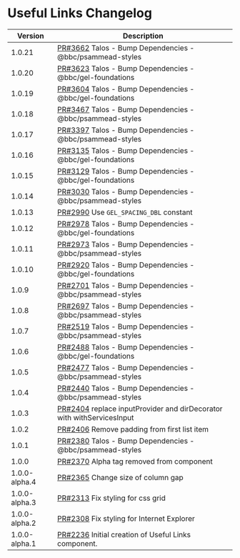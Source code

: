 # Useful Links Changelog

<!-- prettier-ignore -->
| Version | Description |
|---------|-------------|
| 1.0.21 | [PR#3662](https://github.com/bbc/psammead/pull/3662) Talos - Bump Dependencies - @bbc/psammead-styles |
| 1.0.20 | [PR#3623](https://github.com/bbc/psammead/pull/3623) Talos - Bump Dependencies - @bbc/gel-foundations |
| 1.0.19 | [PR#3604](https://github.com/bbc/psammead/pull/3604) Talos - Bump Dependencies - @bbc/gel-foundations |
| 1.0.18 | [PR#3467](https://github.com/bbc/psammead/pull/3467) Talos - Bump Dependencies - @bbc/psammead-styles |
| 1.0.17 | [PR#3397](https://github.com/bbc/psammead/pull/3397) Talos - Bump Dependencies - @bbc/psammead-styles |
| 1.0.16 | [PR#3135](https://github.com/bbc/psammead/pull/3135) Talos - Bump Dependencies - @bbc/gel-foundations |
| 1.0.15 | [PR#3129](https://github.com/bbc/psammead/pull/3129) Talos - Bump Dependencies - @bbc/gel-foundations |
| 1.0.14 | [PR#3030](https://github.com/bbc/psammead/pull/3030) Talos - Bump Dependencies - @bbc/psammead-styles |
| 1.0.13 | [PR#2990](https://github.com/bbc/psammead/pull/2990) Use `GEL_SPACING_DBL` constant |
| 1.0.12 | [PR#2978](https://github.com/bbc/psammead/pull/2978) Talos - Bump Dependencies - @bbc/gel-foundations |
| 1.0.11 | [PR#2973](https://github.com/bbc/psammead/pull/2973) Talos - Bump Dependencies - @bbc/psammead-styles |
| 1.0.10 | [PR#2920](https://github.com/bbc/psammead/pull/2920) Talos - Bump Dependencies - @bbc/gel-foundations |
| 1.0.9 | [PR#2701](https://github.com/bbc/psammead/pull/2701) Talos - Bump Dependencies - @bbc/psammead-styles |
| 1.0.8 | [PR#2697](https://github.com/bbc/psammead/pull/2697) Talos - Bump Dependencies - @bbc/psammead-styles |
| 1.0.7 | [PR#2519](https://github.com/bbc/psammead/pull/2519) Talos - Bump Dependencies - @bbc/psammead-styles |
| 1.0.6 | [PR#2488](https://github.com/bbc/psammead/pull/2488) Talos - Bump Dependencies - @bbc/gel-foundations |
| 1.0.5 | [PR#2477](https://github.com/bbc/psammead/pull/2477) Talos - Bump Dependencies - @bbc/psammead-styles |
| 1.0.4 | [PR#2440](https://github.com/bbc/psammead/pull/2440) Talos - Bump Dependencies - @bbc/psammead-styles |
| 1.0.3 | [PR#2404](https://github.com/bbc/psammead/pull/2404) replace inputProvider and dirDecorator with withServicesInput |
| 1.0.2 | [PR#2406](https://github.com/bbc/psammead/pull/2406) Remove padding from first list item |
| 1.0.1 | [PR#2380](https://github.com/bbc/psammead/pull/2380) Talos - Bump Dependencies - @bbc/psammead-styles |
| 1.0.0 | [PR#2370](https://github.com/bbc/psammead/pull/2370) Alpha tag removed from component |
| 1.0.0-alpha.4 | [PR#2365](https://github.com/bbc/psammead/pull/2365) Change size of column gap |
| 1.0.0-alpha.3 | [PR#2313](https://github.com/bbc/psammead/pull/2313) Fix styling for css grid |
| 1.0.0-alpha.2 | [PR#2308](https://github.com/bbc/psammead/pull/2308) Fix styling for Internet Explorer |
| 1.0.0-alpha.1 | [PR#2236](https://github.com/bbc/psammead/pull/2236) Initial creation of Useful Links component. |
